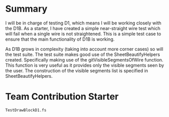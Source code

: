 # Summary

I will be in charge of testing D1, which means I will be working closely with the D1B. As a starter, I have created a simple near-straight wire test which will fail when a single wire
is not straightened. This is a simple test case to ensure that the main functionality of D1B is working. 

As D1B grows in complexity (taking into account more corner cases) so will the test suite. The test suite makes good use of the SheetBeautifyHelpers created. Specifically making use of the gitVisibleSegmentsOfWire function. This function is very useful as it provides only the visible
segments seen by the user. The construction of the visible segments list is specified in SheetBeautifyHelpers.

# Team Contribution Starter
`TestDrawBlockD1.fs`
